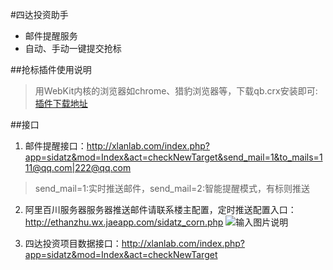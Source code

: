 #四达投资助手
- 邮件提醒服务
- 自动、手动一键提交抢标

##抢标插件使用说明
> 用WebKit内核的浏览器如chrome、猎豹浏览器等，下载qb.crx安装即可:[插件下载地址][1]

##接口
1. 邮件提醒接口：http://xlanlab.com/index.php?app=sidatz&mod=Index&act=checkNewTarget&send_mail=1&to_mails=111@qq.com|222@qq.com 
> send_mail=1:实时推送邮件，send_mail=2:智能提醒模式，有标则推送

2. 阿里百川服务器服务器推送邮件请联系楼主配置，定时推送配置入口：http://ethanzhu.wx.jaeapp.com/sidatz_corn.php
![输入图片说明](http://git.oschina.net/uploads/images/2016/0219/163931_fb8b9f70_77541.png "在这里输入图片标题")

3. 四达投资项目数据接口：http://xlanlab.com/index.php?app=sidatz&mod=Index&act=checkNewTarget



[1]: http://ethanzhu.wx.jaeapp.com/sidatz/qb.crx